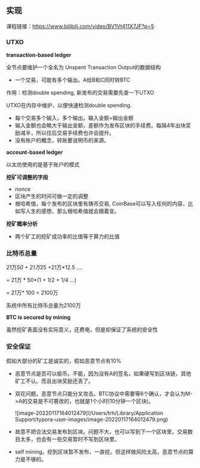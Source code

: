 ## 实现

课程链接：https://www.bilibili.com/video/BV1Vt411X7JF?p=5

### UTXO

**transaction-based ledger**

全节点要维护一个全名为 Unspent Transaction Output的数据结构

- 一个交易，可能有多个输出。A给B和C同时转BTC

作用：检测double spending, 新发布的交易需要先查一下UTXO

UTXO在内存中维护，以便快速检测double spending.

- 每个交易多个输入，多个输出。输入金额=输出金额
- 输入金额也会略大于输出金额，差额作为发布区块的手续费。每隔4年出块奖励减半，所以往后交易手续费也许会提升。
- 没有账户的概念，转账要说明币的来源。

**account-based ledger**

以太坊使用的是基于账户的模式

**挖矿可调整的字段**

- nonce
- 区块产生的时间可做一定的调整
- 根哈希值，每个发布的区块里有铸币交易, CoinBase可以写入任何的内容，比如写人生的感想，那么根哈希值就会跟着变。

**挖矿概率分析**

- 两个矿工的挖矿成功率的比值等于算力的比值

### 比特币总量

21万*50 + 21万*25 +21万*12.5 .... 

= 21万 * 50*(1 + 1/2 + 1/4 ...) 

= 21万* 100 = 2100万

系统中所有比特币总量为2100万

**BTC is secured by mining**

虽然挖矿表面没有实际意义，还费电，但是却保证了系统的安全性

### 安全保证

假如大部分的矿工是诚实的，假如恶意节点有10%

- 恶意节点是否可以偷币。不能，因为没有A的签名，如果硬写到区块链，其他矿工不认。而且出块奖励还丢了。

- 双花问题。恶意节点只能分叉攻击。BTC协议中需要等6个确认，才会认为M->A的交易是不可篡改的，也就是1个小时(10分钟一个区块)。

  ![image-20220117164012479](/Users/trh/Library/Application Support/typora-user-images/image-20220117164012479.png)

- 故意不把合法交易发布到区块。问题不大，也可以写到下一个区块里，交易数目太多，也会有一些交易暂时不写到区块里。
- self mining。挖到区块暂不发布，一直挖。但这样做风险太高，恶意节点的算力是不够的。